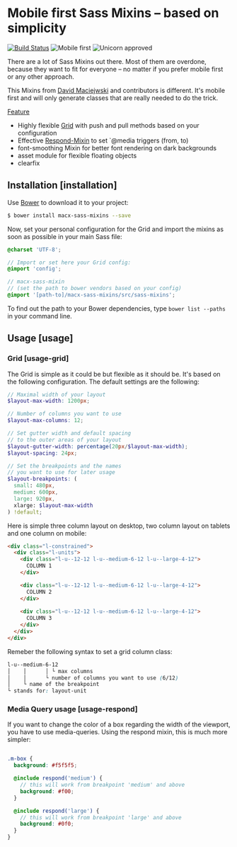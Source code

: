 Mobile first Sass Mixins – based on simplicity 
===========

[![Build Status](https://travis-ci.org/macx/sass-mixins.svg?branch=master)](https://travis-ci.org/macx/sass-mixins) ![Mobile first](https://img.shields.io/badge/RWD-mobilefirst-lightgrey.svg?style=flat) ![Unicorn approved](http://img.shields.io/badge/unicorn-approved-ff69b4.svg?style=flat)

There are a lot of Sass Mixins out there. Most of them are overdone,
because they want to fit for everyone – no matter if you prefer mobile first
or any other approach.

This Mixins from [David Maciejwski](https://plus.google.com/102458928073783517690?rel=author) and contributors is different.
It's mobile first and will only generate classes that are really needed
to do the trick.

[Feature](#features)

* Highly flexible [Grid](#usage-grid) with push and pull methods based on your configuration
* Effective [Respond-Mixin](#usage-respond) to set `@media triggers (from, to)
* font-smoothing Mixin for better font rendering on dark backgrounds
* asset module for flexible floating objects
* clearfix

## Installation [installation]

Use [Bower](http://bower.io/) to download it to your project:

```sh
$ bower install macx-sass-mixins --save
```

Now, set your personal configuration for the Grid and import the mixins as soon as possible in your main Sass file:

```scss
@charset 'UTF-8';

// Import or set here your Grid config:
@import 'config';

// macx-sass-mixin
// (set the path to bower vendors based on your config)
@import '[path-to]/macx-sass-mixins/src/sass-mixins';
```

To find out the path to your Bower dependencies, type `bower list --paths` in your command line.

## Usage [usage]

### Grid [usage-grid]

The Grid is simple as it could be but flexible as it should be. It's based on the following configuration. The default settings are the following:

```scss
// Maximal width of your layout
$layout-max-width: 1200px;

// Number of columns you want to use
$layout-max-columns: 12;

// Set gutter width and default spacing
// to the outer areas of your layout
$layout-gutter-width: percentage(20px/$layout-max-width);
$layout-spacing: 24px;

// Set the breakpoints and the names
// you want to use for later usage
$layout-breakpoints: (
  small: 480px,
  medium: 600px,
  large: 920px,
  xlarge: $layout-max-width
) !default;
```

Here is simple three column layout on desktop, two column layout on tablets and one column on mobile:

```html
<div class="l-constrained">
  <div class="l-units">
    <div class="l-u--12-12 l-u--medium-6-12 l-u--large-4-12">
      COLUMN 1
    </div>

    <div class="l-u--12-12 l-u--medium-6-12 l-u--large-4-12">
      COLUMN 2
    </div>
    
    <div class="l-u--12-12 l-u--medium-6-12 l-u--large-4-12">
      COLUMN 3
    </div>
  </div>
</div>
```

Remeber the following syntax to set a grid column class:

```scss
l-u--medium-6-12
│    │      │ └ max columns
│    │      └ number of columns you want to use (6/12)
│    └ name of the breakpoint
└ stands for: layout-unit

```

### Media Query usage [usage-respond]

If you want to change the color of a box regarding the width of the viewport, you have to use media-queries. Using the respond mixin, this is much more simpler:

```scss

.m-box {
  background: #f5f5f5;

  @include respond('medium') {
    // this will work from breakpoint 'medium' and above
    background: #f00;
  }

  @include respond('large') {
    // this will work from breakpoint 'large' and above
    background: #0f0;
  }
}

```
